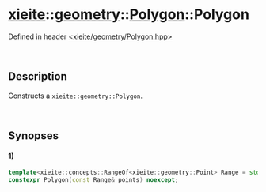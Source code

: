 # [xieite](../../../../../../xieite.md)\:\:[geometry](../../../../../../geometry.md)\:\:[Polygon](../../../../Polygon.md)\:\:Polygon
Defined in header [<xieite/geometry/Polygon.hpp>](../../../../../../../include/xieite/geometry/Polygon.hpp)

&nbsp;

## Description
Constructs a `xieite::geometry::Polygon`.

&nbsp;

## Synopses
#### 1)
```cpp
template<xieite::concepts::RangeOf<xieite::geometry::Point> Range = std::vector<xieite::geometry::Point>>
constexpr Polygon(const Range& points) noexcept;
```
